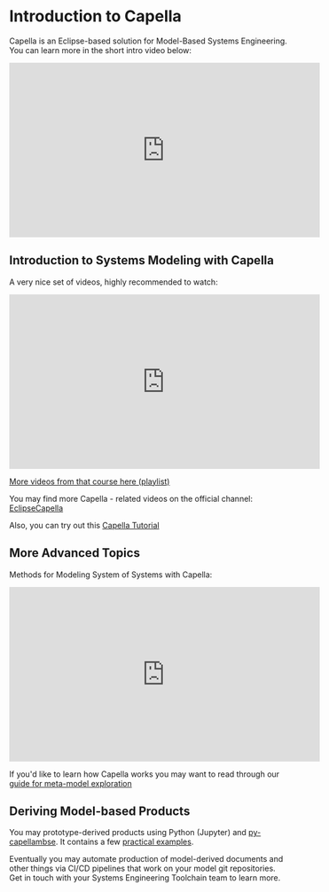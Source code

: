 <!--
 ~ SPDX-FileCopyrightText: Copyright DB InfraGO AG and contributors
 ~ SPDX-License-Identifier: Apache-2.0
 -->

# Introduction to Capella

Capella is an Eclipse-based solution for Model-Based Systems Engineering. You
can learn more in the short intro video below:

<iframe width="560" height="315" src="https://www.youtube.com/embed/nv8IOg_xVMs" title="YouTube video player" frameborder="0" allow="accelerometer; autoplay; clipboard-write; encrypted-media; gyroscope; picture-in-picture" allowfullscreen></iframe>

## Introduction to Systems Modeling with Capella

A very nice set of videos, highly recommended to watch:

<iframe width="560" height="315" src="https://www.youtube.com/embed/34co9oVA08M" title="YouTube video player" frameborder="0" allow="accelerometer; autoplay; clipboard-write; encrypted-media; gyroscope; picture-in-picture" allowfullscreen></iframe>

[More videos from that course here (playlist)](https://www.youtube.com/playlist?list=PLIDNRe3eBT1XZdBulbS2yTdPk_ipSHIad)

You may find more Capella - related videos on the official channel:
[EclipseCapella](https://www.youtube.com/c/EclipseCapella/videos)

Also, you can try out this
[Capella Tutorial](https://esd.sutd.edu.sg/40014-capella-tutorial/index.html)

## More Advanced Topics

Methods for Modeling System of Systems with Capella:

<iframe width="560" height="315" src="https://www.youtube.com/embed/WCC_iHyChKQ" title="YouTube video player" frameborder="0" allow="accelerometer; autoplay; clipboard-write; encrypted-media; gyroscope; picture-in-picture" allowfullscreen></iframe>

If you'd like to learn how Capella works you may want to read through our
[guide for meta-model exploration](https://dbinfrago.github.io/py-capellambse/development/how-to-explore-capella-mm.html)

## Deriving Model-based Products

You may prototype-derived products using Python (Jupyter) and
[py-capellambse](https://github.com/dbinfrago/py-capellambse). It contains a
few
[practical examples](https://github.com/dbinfrago/py-capellambse/tree/master/examples).

Eventually you may automate production of model-derived documents and other
things via CI/CD pipelines that work on your model git repositories. Get in
touch with your Systems Engineering Toolchain team to learn more.

